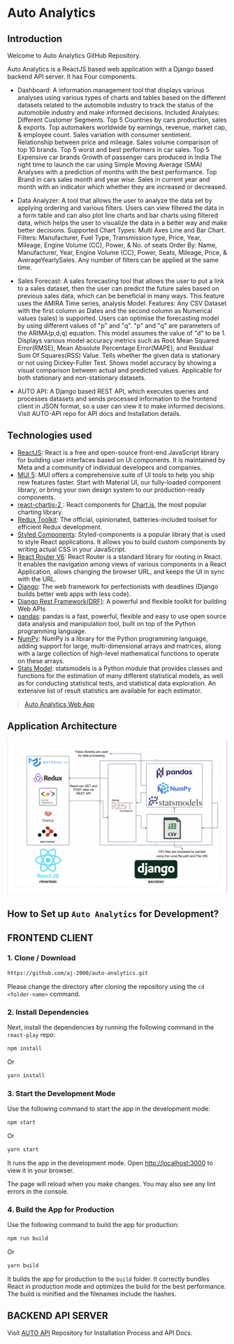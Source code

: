 # Auto Analytics


## Introduction

Welcome to Auto Analytics GitHub Repository.

Auto Analytics is a ReactJS based web application with a Django based backend API server. It has Four components.

* Dashboard: A information management tool that displays various analyses using various types of charts and tables based on the different datasets related to the automobile industry to track the status of the automobile industry and make informed decisions.
	Included Analyses:
Different Customer Segments.
Top 5 Countries by cars production, sales & exports.
Top automakers worldwide by earnings, revenue, market cap, & employee count.
Sales variation with consumer sentiment.
Relationship between price and mileage.
Sales volume comparison of top 10 brands.
Top 5 worst and best performers in car sales.
Top 5 Expensive car brands
Growth of passenger cars produced in India
The right time to launch the car using Simple Moving Average (SMA) Analyses with a prediction of months with the best performance.
Top Brand in cars sales month and year wise.
Sales in current year and month with an indicator which whether they are increased or decreased.

* Data Analyzer: A tool that allows the user to analyze the data set by applying ordering and various filters. Users can view filtered the data in a form table and can also plot line charts and bar charts using filtered data, which helps the user to visualize the data in a better way and make better decisions.
	Supported Chart Types: Multi Axes Line and Bar Chart.
	Filters: Manufacturer, Fuel Type, Transmission type, Price, Year, Mileage, Engine Volume (CC), Power, & No. of seats
	Order By: Name, Manufacturer, Year, Engine Volume (CC), Power, Seats, Mileage, Price, & AverageYearlySales.
 Any number of filters can be applied at the same time.

* Sales Forecast: A sales forecasting tool that allows the user to put a link to a sales dataset, then the user can predict the future sales based on previous sales data, which can be beneficial in many ways. This feature uses the AMIRA Time series, analysis Model.
	Features: 
Any CSV Dataset with the first column as Dates and the second column as Numerical values (sales) is supported.
Users can optimise the forecasting model by using different values of "p" and "q". "p" and "q" are parameters of the ARIMA(p,d,q) equation. This model assumes the value of "d" to be 1.
Displays various model accuracy metrics such as Root Mean Squared Error(RMSE), Mean Absolute Percentage Error(MAPE), and Residual Sum Of Squares(RSS) Value.
Tells whether the given data is stationary or not using Dickey-Fuller Test.
Shows model accuracy by showing a visual comparison between actual and predicted values.
Applicable for both stationary and non-stationary datasets.
* AUTO API: A Django based REST API, which executes queries and processes datasets and sends processed information to the frontend client in JSON format, so a user can view it to make informed decisions.
Visit AUTO-API repo for API docs and Installation details.



## Technologies used
* [ReactJS](https://www.djangoproject.com/): React is a free and open-source front-end JavaScript library for building user interfaces based on UI components. It is maintained by Meta and a community of individual developers and companies.
* [MUI 5](https://mui.com): MUI offers a comprehensive suite of UI tools to help you ship new features faster. Start with Material UI, our fully-loaded component library, or bring your own design system to our production-ready components.
* [react-chartjs-2
](https://react-chartjs-2.js.org): React components for [Chart.js](https://www.chartjs.org), the most popular charting library.
* [Redux Toolkit](https://redux-toolkit.js.org): The official, opinionated, batteries-included toolset for efficient Redux development.
* [Styled Components](https://styled-components.com/): Styled-components is a popular library that is used to style React applications. It allows you to build custom components by writing actual CSS in your JavaScript.
* [React Router V6](https://reactrouter.com): React Router is a standard library for routing in React. It enables the navigation among views of various components in a React Application, allows changing the browser URL, and keeps the UI in sync with the URL.
* [Django](https://www.djangoproject.com/): The web framework for perfectionists with deadlines (Django builds better web apps with less code).
* [Django Rest Framework(DRF)](www.django-rest-framework.org/): A powerful and flexible toolkit for building Web APIs
* [pandas](https://pandas.pydata.org/): pandas is a fast, powerful, flexible and easy to use open source data analysis and manipulation tool, built on top of the Python programming language.
* [NumPy](https://numpy.org/): NumPy is a library for the Python programming language, adding support for large, multi-dimensional arrays and matrices, along with a large collection of high-level mathematical functions to operate on these arrays.
* [Stats Model](https://www.statsmodels.org/stable/index.html): statsmodels is a Python module that provides classes and functions for the estimation of many different statistical models, as well as for conducting statistical tests, and statistical data exploration. An extensive list of result statistics are available for each estimator.

> [Auto Analytics Web App](https://autoanalysis.vercel.app/)

## Application Architecture

![](https://github.com/aj-2000/auto-analytics/blob/master/Engage%20Project%20Application%20Architecture.png)

## How to Set up `Auto Analytics` for Development?

## FRONTEND CLIENT

### 1. Clone / Download

```bash
https://github.com/aj-2000/auto-analytics.git
```

Please change the directory after cloning the repository using the `cd <folder-name>` command.

### 2. Install Dependencies
Next, install the dependencies by running the following command in the `react-play` repo:

```bash
npm install
```
Or
  
```bash
yarn install
```

### 3. Start the Development Mode
Use the following command to start the app in the development mode:

```bash
npm start
```
Or
  
```bash
yarn start
```

It runs the app in the development mode. Open [http://localhost:3000](http://localhost:3000) to view it in your browser.

The page will reload when you make changes. You may also see any lint errors in the console.

### 4. Build the App for Production
Use the following command to build the app for production:

```bash
npm run build
```
Or
  
```bash
yarn build
```

It builds the app for production to the `build` folder. It correctly bundles React in production mode and optimizes the build for the best performance. The build is minified and the filenames include the hashes.

## BACKEND API SERVER

Visit [AUTO API](https://github.com/aj-2000/autoapi) Repository for Installation Process and API Docs.
